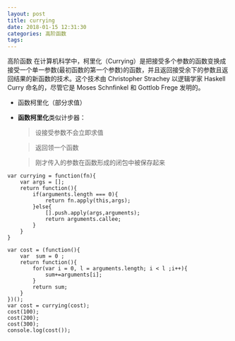 ```yaml
---
layout: post
title: currying
date: 2018-01-15 12:31:30
categories: 高阶函数
tags: 
---
```

高阶函数
在计算机科学中，柯里化（Currying）是把接受多个参数的函数变换成接受一个单一参数(最初函数的第一个参数)的函数，并且返回接受余下的参数且返回结果的新函数的技术。这个技术由 Christopher Strachey 以逻辑学家 Haskell Curry 命名的，尽管它是 Moses Schnfinkel 和 Gottlob Frege 发明的。

- 函数柯里化（部分求值）

- **函数柯里化**类似计步器：

     >设接受参数不会立即求值

     >返回领一个函数

     >刚才传入的参数在函数形成的闭包中被保存起来

```
var currying = function(fn){
    var args = [];
    return function(){
        if(arguments.length === 0){
            return fn.apply(this,args);
        }else{
            [].push.apply(args,arguments);
            return arguments.callee;
        }
    }
}

var cost = (function(){
    var  sum = 0 ;
    return function(){
        for(var i = 0, l = arguments.length; i < l ;i++){
            sum+=arguments[i];
        }
        return sum;
    }
})();
var cost = currying(cost);
cost(100);
cost(200);
cost(300);
console.log(cost());

```
